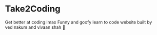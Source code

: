 # Take2Coding
Get better at coding lmao
Funny and goofy learn to code website built by ved nakum and vivaan shah 🤣
